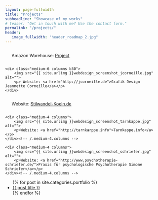 ```yaml
---
layout: page-fullwidth
title: "Projects"
subheadline: "Showcase of my works"
# teaser: "Get in touch with me? Use the contact form."
permalink: "/projects/"
header:
   image_fullwidth: "header_roadmap_2.jpg"
---
```

<!--more-->

<div class="row t60">
    <div class="medium-6 columns b30">
        <img src="{{ site.urlimg }}/amazon-robot/amazon1.png" alt="">
        <p> Amazon Warehouse: <a href="https://kurshakuz.github.io/projectsamazon-warehouse/">Project</a></p>
    </div>

    <div class="medium-6 columns b30">
        <img src="{{ site.urlimg }}webdesign_screenshot_jcorneille.jpg" alt="">
        <p> Website: <a href="http://jcorneille.de">Grafik Design Jeannette Corneille</a></p>
    </div>
</div>


<div class="row t30">
    <div class="medium-4 columns">
        <img src="{{ site.urlimg }}webdesign_screenshot_stilwandel.jpg" alt="">
        <p>Website: <a href="http://stilwandel-koeln.de">Stilwandel-Koeln.de</a></p>
    </div><!-- /.medium-4.columns -->

    <div class="medium-4 columns">
        <img src="{{ site.urlimg }}webdesign_screenshot_tarnkappe.jpg" alt="">
        <p>Website: <a href="http://tarnkarppe.info">Tarnkappe.info</a></p>
    </div><!-- /.medium-4.columns -->

    <div class="medium-4 columns">
        <img src="{{ site.urlimg }}webdesign_screenshot_schriefer.jpg" alt="">
        <p>Website: <a href="http://www.psychotherapie-schriefer.de/">Praxis für psychologische Psychotherapie Simone Schriefer</a></p>
    </div><!-- /.medium-4.columns -->
</div><!-- /.row -->


<ul>
    {% for post in site.categories.portfolio %}
    <li><a href="{{ site.url }}{{ site.baseurl }}{{ post.url }}">{{ post.title }}</a></li>
    {% endfor %}
</ul>